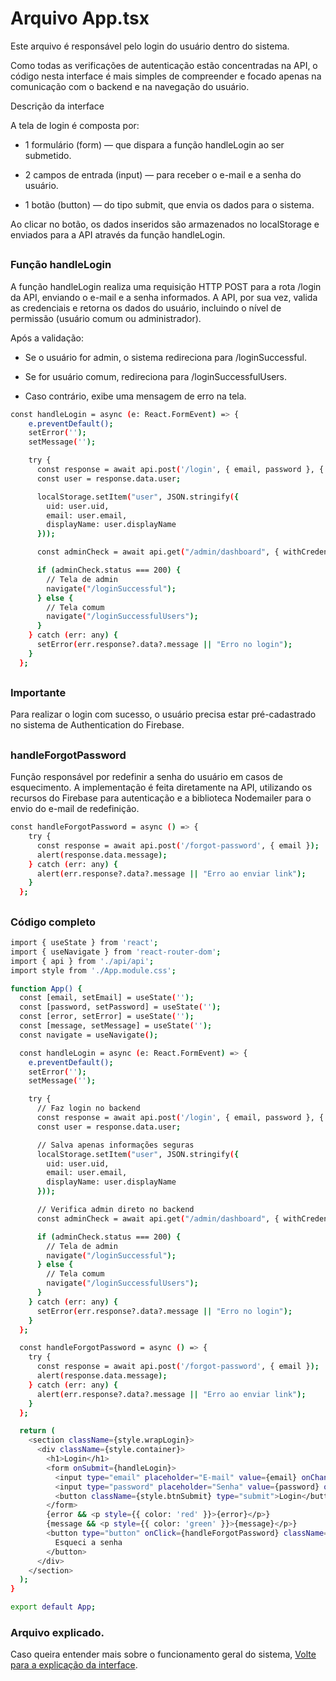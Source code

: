 # Arquivo App.tsx

Este arquivo é responsável pelo login do usuário dentro do sistema.

Como todas as verificações de autenticação estão concentradas na API, o código nesta interface é mais simples de compreender e focado apenas na comunicação com o backend e na navegação do usuário.

Descrição da interface

A tela de login é composta por:

- 1 formulário (form) — que dispara a função handleLogin ao ser submetido.

- 2 campos de entrada (input) — para receber o e-mail e a senha do usuário.

- 1 botão (button) — do tipo submit, que envia os dados para o sistema.

Ao clicar no botão, os dados inseridos são armazenados no localStorage e enviados para a API através da função handleLogin.

##

### Função handleLogin

A função handleLogin realiza uma requisição HTTP POST para a rota /login da API, enviando o e-mail e a senha informados.
A API, por sua vez, valida as credenciais e retorna os dados do usuário, incluindo o nível de permissão (usuário comum ou administrador).

Após a validação:

- Se o usuário for admin, o sistema redireciona para /loginSuccessful.

- Se for usuário comum, redireciona para /loginSuccessfulUsers.

- Caso contrário, exibe uma mensagem de erro na tela.

```bash
const handleLogin = async (e: React.FormEvent) => {
    e.preventDefault();
    setError('');
    setMessage('');

    try {
      const response = await api.post('/login', { email, password }, { withCredentials: true });
      const user = response.data.user;

      localStorage.setItem("user", JSON.stringify({
        uid: user.uid,
        email: user.email,
        displayName: user.displayName
      }));

      const adminCheck = await api.get("/admin/dashboard", { withCredentials: true });

      if (adminCheck.status === 200) {
        // Tela de admin
        navigate("/loginSuccessful"); 
      } else {
        // Tela comum
        navigate("/loginSuccessfulUsers"); 
      }
    } catch (err: any) {
      setError(err.response?.data?.message || "Erro no login");
    }
  };
```

##


### Importante

Para realizar o login com sucesso, o usuário precisa estar pré-cadastrado no sistema de Authentication do Firebase.

##

### handleForgotPassword

Função responsável por redefinir a senha do usuário em casos de esquecimento. A implementação é feita diretamente na API, utilizando os recursos do Firebase para autenticação e a biblioteca Nodemailer para o envio do e-mail de redefinição.

```bash
const handleForgotPassword = async () => {
    try {
      const response = await api.post('/forgot-password', { email });
      alert(response.data.message);
    } catch (err: any) {
      alert(err.response?.data?.message || "Erro ao enviar link");
    }
  };
```

##

### Código completo 
```bash
import { useState } from 'react';
import { useNavigate } from 'react-router-dom';
import { api } from './api/api';
import style from './App.module.css';

function App() {
  const [email, setEmail] = useState('');
  const [password, setPassword] = useState('');
  const [error, setError] = useState('');
  const [message, setMessage] = useState('');
  const navigate = useNavigate();

  const handleLogin = async (e: React.FormEvent) => {
    e.preventDefault();
    setError('');
    setMessage('');

    try {
      // Faz login no backend
      const response = await api.post('/login', { email, password }, { withCredentials: true });
      const user = response.data.user;

      // Salva apenas informações seguras
      localStorage.setItem("user", JSON.stringify({
        uid: user.uid,
        email: user.email,
        displayName: user.displayName
      }));

      // Verifica admin direto no backend
      const adminCheck = await api.get("/admin/dashboard", { withCredentials: true });

      if (adminCheck.status === 200) {
        // Tela de admin
        navigate("/loginSuccessful"); 
      } else {
        // Tela comum
        navigate("/loginSuccessfulUsers"); 
      }
    } catch (err: any) {
      setError(err.response?.data?.message || "Erro no login");
    }
  };

  const handleForgotPassword = async () => {
    try {
      const response = await api.post('/forgot-password', { email });
      alert(response.data.message);
    } catch (err: any) {
      alert(err.response?.data?.message || "Erro ao enviar link");
    }
  };

  return (
    <section className={style.wrapLogin}>
      <div className={style.container}>
        <h1>Login</h1>
        <form onSubmit={handleLogin}>
          <input type="email" placeholder="E-mail" value={email} onChange={e => setEmail(e.target.value)} />
          <input type="password" placeholder="Senha" value={password} onChange={e => setPassword(e.target.value)} />
          <button className={style.btnSubmit} type="submit">Login</button>
        </form>
        {error && <p style={{ color: 'red' }}>{error}</p>}
        {message && <p style={{ color: 'green' }}>{message}</p>}
        <button type="button" onClick={handleForgotPassword} className={style.btnEsqueciSenha}>
          Esqueci a senha
        </button>
      </div>
    </section>
  );
}

export default App;

```

### Arquivo explicado.
Caso queira entender mais sobre o funcionamento geral do sistema, [Volte para a explicação da interface](./ExplicacaoInterface.md).